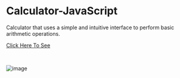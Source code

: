 # Calculator-JavaScript
Calculator that uses a simple and intuitive interface to perform basic arithmetic operations.
<!DOCTYPE html>
<html>


<p><a href = "https://piotr0893.github.io/Calculator-JavaScript/">Click Here To See</a></p>
<br/>
</html>

![image](https://user-images.githubusercontent.com/122234066/227810566-224361ea-5266-4b04-9b39-81cacf8d2831.png)

